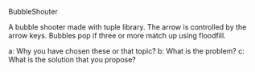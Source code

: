 BubbleShouter

A bubble shooter made with tuple library. The arrow is controlled by the arrow keys. Bubbles pop if three or more match up using floodfill.

a: Why you have chosen these or that topic?
b: What is the problem?
c: What is the solution that you propose?
